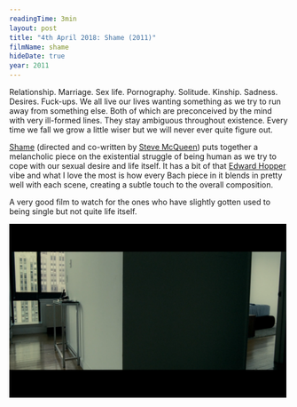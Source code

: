 ```yaml
---
readingTime: 3min
layout: post
title: "4th April 2018: Shame (2011)"
filmName: shame
hideDate: true
year: 2011
---
```

Relationship. Marriage. Sex life. Pornography. Solitude. Kinship. Sadness. Desires. Fuck-ups. We all live our lives wanting something as we try to run away from something else. Both of which are preconceived by the mind with very ill-formed lines. They stay ambiguous throughout existence. Every time we fall we grow a little wiser but we will never ever quite figure out.

[Shame](https://www.rottentomatoes.com/m/shame_2011/) (directed and co-written by [Steve McQueen](https://en.wikipedia.org/wiki/Steve_McQueen_(director))) puts together a melancholic piece on the existential struggle of being human as we try to cope with our sexual desire and life itself. It has a bit of that [Edward Hopper](https://en.wikipedia.org/wiki/Edward_Hopper) vibe and what I love the most is how every Bach piece in it blends in pretty well with each scene, creating a subtle touch to the overall composition.

A very good film to watch for the ones who have slightly gotten used to being single but not quite life itself.


<img src="/img/shame.png" style="max-width:500px">
